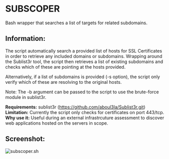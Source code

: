 # SUBSCOPER
Bash wrapper that searches a list of targets for related subdomains.

Information:
---------------
The script automatically search a provided list of hosts for SSL Certificates in order to retrieve any included domains or subdomains.
Wrapping around the Sublist3r tool, the script then retrieves a list of existing subdomains and checks which of these are pointing at the hosts provided.   
  
Alternatively, if a list of subdomains is provided (-s option), the script only verify which of these are resolving to the original hosts.  
  
Note: The -b argument can be passed to the script to use the brute-force module in sublist3r.

**Requirements:** sublist3r (https://github.com/aboul3la/Sublist3r.git)  
**Limitation:** Currently the script only checks for certificates on port 443/tcp.  
**Why use it:** Useful during an external infrastrcuture assessment to discover web applications hosted on the servers in scope.  

Screenshot:
--------------------
![subscoper.sh](https://user-images.githubusercontent.com/44804367/100872575-eade2600-3499-11eb-807d-49669dfa2b7d.PNG)
